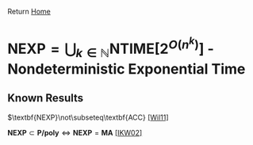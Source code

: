 Return [Home](https://matthewkatzman.github.io/notes/notes.html)

# $\textbf{NEXP}=\bigcup_{k\in\mathbb{N}}\textbf{NTIME}\left[2^{O\left(n^k\right)}\right]$ - Nondeterministic Exponential Time

## Known Results

$\textbf{NEXP}\not\subseteq\textbf{ACC} [\[Wil11\]](https://matthewkatzman.github.io/notes/papers/nexpvsacc.html)

$\textbf{NEXP}\subset\textbf{P/poly}\Leftrightarrow\textbf{NEXP}=\textbf{MA}$ [\[IKW02\]](https://matthewkatzman.github.io/notes/papers/easyWitness.html)
